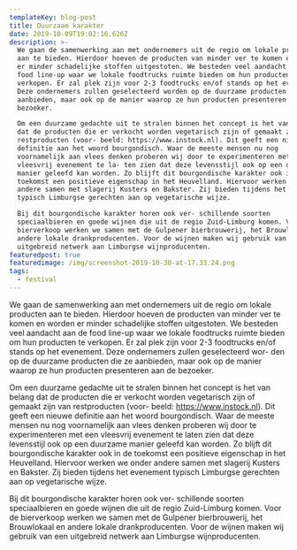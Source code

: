 ```yaml
---
templateKey: blog-post
title: Duurzaam karakter
date: 2019-10-09T19:02:16.626Z
description: >-
  We gaan de samenwerking aan met ondernemers uit de regio om lokale producten
  aan te bieden. Hierdoor hoeven de producten van minder ver te komen en worden
  er minder schadelijke stoffen uitgestoten. We besteden veel aandacht aan de
  food line-up waar we lokale foodtrucks ruimte bieden om hun producten te
  verkopen. Er zal plek zijn voor 2-3 foodtrucks en/of stands op het evenement.
  Deze ondernemers zullen geselecteerd worden op de duurzame producten die ze
  aanbieden, maar ook op de manier waarop ze hun producten presenteren aan de
  bezoeker.

  Om een duurzame gedachte uit te stralen binnen het concept is het van belang
  dat de producten die er verkocht worden vegetarisch zijn of gemaakt zijn van
  restproducten (voor- beeld: https://www.instock.nl). Dit geeft een nieuwe
  definitie aan het woord bourgondisch. Waar de meeste mensen nu nog
  voornamelijk aan vlees denken proberen wij door te experimenteren met een
  vleesvrij evenement te la- ten zien dat deze levensstijl ook op een duurzame
  manier geleefd kan worden. Zo blijft dit bourgondische karakter ook in de
  toekomst een positieve eigenschap in het Heuvelland. Hiervoor werken we onder
  andere samen met slagerij Kusters en Bakster. Zij bieden tijdens het evenement
  typisch Limburgse gerechten aan op vegetarische wijze.

  Bij dit bourgondische karakter horen ook ver- schillende soorten
  speciaalbieren en goede wijnen die uit de regio Zuid-Limburg komen. Voor de
  bierverkoop werken we samen met de Gulpener bierbrouwerij, het Brouwlokaal en
  andere lokale drankproducenten. Voor de wijnen maken wij gebruik van een
  uitgebreid netwerk aan Limburgse wijnproducenten.
featuredpost: true
featuredimage: /img/screenshot-2019-10-30-at-17.33.24.png
tags:
  - festival
---
```

We gaan de samenwerking aan met ondernemers uit de regio om lokale producten aan te bieden. Hierdoor hoeven de producten van minder ver te komen en worden er minder schadelijke stoffen uitgestoten. We besteden veel aandacht aan de food line-up waar we lokale foodtrucks ruimte bieden om hun producten te verkopen. Er zal plek zijn voor 2-3 foodtrucks en/of stands op het evenement. Deze ondernemers zullen geselecteerd wor- den op de duurzame producten die ze aanbieden, maar ook op de manier waarop ze hun producten presenteren aan de bezoeker.

Om een duurzame gedachte uit te stralen binnen het concept is het van belang dat de producten die er verkocht worden vegetarisch zijn of gemaakt zijn van restproducten (voor- beeld: https://www.instock.nl). Dit geeft een nieuwe definitie aan het woord bourgondisch. Waar de meeste mensen nu nog voornamelijk aan vlees denken proberen wij door te experimenteren met een vleesvrij evenement te laten zien dat deze levensstijl ook op een duurzame manier geleefd kan worden. Zo blijft dit bourgondische karakter ook in de toekomst een positieve eigenschap in het Heuvelland. Hiervoor werken we onder andere samen met slagerij Kusters en Bakster. Zij bieden tijdens het evenement typisch Limburgse gerechten aan op vegetarische wijze.

Bij dit bourgondische karakter horen ook ver- schillende soorten speciaalbieren en goede wijnen die uit de regio Zuid-Limburg komen. Voor de bierverkoop werken we samen met de Gulpener bierbrouwerij, het Brouwlokaal en andere lokale drankproducenten. Voor de wijnen maken wij gebruik van een uitgebreid netwerk aan Limburgse wijnproducenten.
